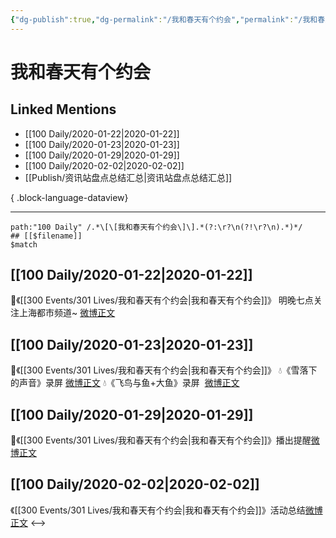 ```yaml
---
{"dg-publish":true,"dg-permalink":"/我和春天有个约会","permalink":"/我和春天有个约会/","created":"2023-04-02T17:20:34.000+08:00","updated":"2023-08-24T18:49:13.617+08:00"}
---
```


# 我和春天有个约会

## Linked Mentions
- [[100 Daily/2020-01-22\|2020-01-22]]
- [[100 Daily/2020-01-23\|2020-01-23]]
- [[100 Daily/2020-01-29\|2020-01-29]]
- [[100 Daily/2020-02-02\|2020-02-02]]
- [[Publish/资讯站盘点总结汇总\|资讯站盘点总结汇总]]

{ .block-language-dataview}

---

```expander
path:"100 Daily" /.*\[\[我和春天有个约会\]\].*(?:\r?\n(?!\r?\n).*)*/
## [[$filename]]
$match
```
## [[100 Daily/2020-01-22\|2020-01-22]]
🌿《[[300 Events/301 Lives/我和春天有个约会\|我和春天有个约会]]》
明晚七点关注上海都市频道~
[微博正文](https://m.weibo.cn/6466290670/4463537961564748)
## [[100 Daily/2020-01-23\|2020-01-23]]
🌠《[[300 Events/301 Lives/我和春天有个约会\|我和春天有个约会]]》
💧《雪落下的声音》录屏 [微博正文](https://m.weibo.cn/6466290670/4463983455165732)
💧《飞鸟与鱼+大鱼》录屏  [微博正文](https://m.weibo.cn/6466290670/4463988786192996)

## [[100 Daily/2020-01-29\|2020-01-29]]
🎵《[[300 Events/301 Lives/我和春天有个约会\|我和春天有个约会]]》播出提醒[微博正文](https://m.weibo.cn/6466290670/4466038764806313)
## [[100 Daily/2020-02-02\|2020-02-02]]
《[[300 Events/301 Lives/我和春天有个约会\|我和春天有个约会]]》活动总结[微博正文](https://m.weibo.cn/6466290670/4467480296873228)
<-->